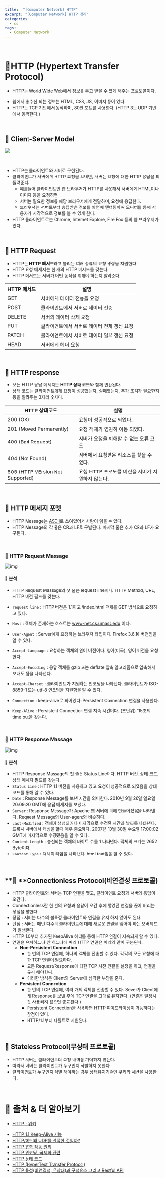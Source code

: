 ```yaml
---
title:  "[Computer Network] HTTP"
excerpt: "[Computer Network] HTTP 정리"
categories:
  - cs
tags:
  - Computer Network
---
```


<br>

# 📝**HTTP (Hypertext Transfer Protocol)**   

- HTTP는 [World Wide Web](https://ko.wikipedia.org/wiki/%EC%9B%94%EB%93%9C_%EC%99%80%EC%9D%B4%EB%93%9C_%EC%9B%B9)에서 정보를 주고 받을 수 있게 해주는 프로토콜이다.

* 웹에서 송수신 되는 정보는 HTML, CSS, JS, 이미지 등이 있다.
* HTTP는 TCP 기반에서 동작하며, 80번 포트를 사용한다.  (HTTP 3는 UDP 기반에서 동작한다.)

<br>


## **📌 Client-Server Model** 

![](../../../assets/images/2020-07-16-15-02-18.png)

<br>

* HTTP는 클라이언트와 서버로 구현된다.
* 클라이언트가 서버에게 HTTP 요청을 보내면, 서버는 요청에 대한 HTTP 응답을 되돌려준다.
  * 예를들어 클라이언트인 웹 브라우저가 HTTP를 사용해서 서버에게 HTML이나 이미지 등을 요청하면
  * 서버는 필요한 정보를 해당 브라우저에게 전달하며, 요청에 응답한다.
  * 브라우저는 서버로부터 응답받은 정보를 화면에 렌더링하여 모니터를 통해 사용자가 시각적으로 정보를 볼 수 있게 한다.
* HTTP 클라이언트로는 Chrome, Internet Explore, Fire Fox 등의 웹 브라우저가 있다.

<br>

## **📌 HTTP Request**

* HTTP는 **HTTP 메서드**라고 불리는 여러 종류의 요청 명령을 지원한다.
* HTTP 요청 메세지는 한 개의 HTTP 메서드를 갖는다. 
* HTTP 메서드는 서버가 어떤 동작을 취해야 하는지 알려준다.

| HTTP 메서드 | 설명                                        |
| ----------- | ------------------------------------------- |
| GET         | 서버에게 데이터 전송을 요청                 |
| POST        | 클라이언트에서 서버로 데이터 전송           |
| DELETE      | 서버의 데이터 삭제 요청                     |
| PUT         | 클라이언트에서 서버로 데이터 전체 갱신 요청 |
| PATCH       | 클라이언트에서 서버로 데이터 일부 갱신 요청 |
| HEAD        | 서버에게 헤더 요청                          |

<br>

## **📌 HTTP response**

* 모든 HTTP 응답 메세지는 **HTTP 상태 코드**와 함께 반환된다.
* 상태 코드는 클라이언트에게 요청이 성공했는지, 실패했는지, 추가 조치가 필요한지 등을 알려주는 3자리 숫자다.

| HTTP 상태코드                    | 설명                                              |
| -------------------------------- | ------------------------------------------------- |
| 200 (OK)                         | 요청이 성공적으로 되었다.                         |
| 201 (Moved Permanently)          | 요청 객체가 영원히 이동 되었다.                   |
| 400 (Bad Request)                | 서버가 요청을 이해할 수 없는 오류 코드            |
| 404 (Not Found)                  | 서버에서 요청받은 리소스를 찾을 수 없다.          |
| 505 (HTTP VErsion Not Supported) | 요청 HTTP 프로토콜 버전을 서버가 지원하지 않는다. |

<br>

## **📌 HTTP 메세지 포멧**

* HTTP Message는 [ASCII](https://ko.wikipedia.org/wiki/ASCII)로 쓰여있어서 사람이 읽을 수 있다.
* HTTP Message의 각 줄은 CR과 LF로 구별된다. 마지막 줄은 추가 CR과 LF가 요구된다.

<br>

### **📜 HTTP Request Massage**

![img](https://k.kakaocdn.net/dn/wV0EA/btqEwgRhKO2/7xN5bqLTcqmS6BC3R714z1/img.png)

#### **🔎 분석**

* HTTP Request Massage의 첫 줄은 request line이다. HTTP Method, URL, HTTP 버전 필드를 갖는다. 

* `request line` : HTTP 버전은 1.1이고 /index.html 객체를 GET 방식으로 요청하고 있다.

* `Host`  : 객체가 존재하는 호스트는 www-net.cs.umass.edu 이다.

* `User-Agent`  : Server에게 요청하는 브라우저 타입이다. Firefox 3.6.10 버전임을 알 수 있다.

* `Accept-Language`  : 요청하는 객체의 언어 버전이다. 영어(미국), 영어 버전을 요청한다.

* `Accept-Encoding`  : 응답 객체를 gzip 또는 deflate 압축 알고리즘으로 압축해서 보내도 됨을 나타낸다.

* `Accept-Charset`  : 클라이언트가 지원하는 인코딩을 나타낸다. 클라이언트가 ISO-8859-1 또는 utf-8 인코딩을 지원함을 알 수 있다.

* `Connection`  : keep-alive로 되어있다. Persistent Connection 연결을 사용한다. 

* `Keep-Alive`  : Persistent Connection 연결 지속 시간이다. (초단위) 115초의 time out을 갖는다. 

<br>

### **📜 HTTP Response Massage**

![img](https://k.kakaocdn.net/dn/deZToA/btqEv62s7K4/H6F2IWAfJCz9DbBFUzSAHK/img.png)

#### **🔎 분석**

* HTTP Response Massage의 첫 줄은 Status Line이다. HTTP 버전, 상태 코드, 상태 메세지 필드를 갖는다. 
* `Status Line` : HTTP 1.1 버전을 사용하고 있고 요청이 성공적으로 되었음을 상태 코드를 통해 알 수 있다.
* `Date`  : Response Message를 보낸 시간을 의미한다. 2010년 9월 26일 일요일 20:09:20 GMT에 응답 메세지를 보냈다.
* `Server`  : Response Message가 Apache 웹 서버에 의해 만들어졌음을 나타낸다. Request Message의 User-agent와 비슷하다.
* `Last-Modified`  : 객체가 생성되거나 마지막으로 수정된 시간과 날짜를 나타낸다. 프록시 서버에서 캐싱을 할때 매우 중요하다. 2007년 10월 30일 수요일 17:00:02 GMT에 마지막으로 수정됐음을 알 수 있다.
* `Content-Length`  : 송신되는 객체의 바이트 수를 1 나타낸다. 객체의 크기는 2652 Byte이다.
* `Content-Type`  : 객체의 타입을 나타낸다. html text임을 알 수 있다.

<br>

## **📌 **Connectionless Protocol(비연결성 프로토콜)

- HTTP 클라이언트와 서버는 TCP 연결을 맺고, 클라이언트 요청과 서버의 응답이 오간다. 
- Connectionless란 한 번의 요청과 응답이 오간 후에 맺었던 연결을 끊어 버리는 성질을 말한다.
- 장점 : 서버는 다수의 불특정 클라이언트와 연결을 유지 하지 않아도 된다.
- 단점 : 서버는 매번 다수의 클라이언트에 대해 새로운 연결을 맺어야 하는 오버헤드가 발생한다.
- HTTP 1.0부터 추가된 KeepAlive 헤더를 통해 HTTP 연결이 지속되게 할 수 있다.
- 연결을 유지하느냐 안 하느냐에 따라 HTTP 연결은 아래와 같이 구분된다.
  - **Non-Persistent Connection** 
    * 한 번의 TCP 연결에, 하나의 객체를 전송할 수 있다. 각각의 모든 요청에 대한 TCP 연결이 필요하다. 
    * 모든 Request/Response에 대한 TCP 사전 연결을 설정을 하고, 연결을 유지 해야한다. 
    * 이러한 방식은 Client와 Server에 심각한 부담을 준다. 
  - **Persistent Connection**
    * 한 번의 TCP 연결에, 여러 개의 객체를 전송할 수 있다. Sever가 Client에게 Response를 보낸 후에 TCP 연결을 그대로 유지한다. (연결은 일정시간 사용되지 않으면 종료된다.) 
    * Persistent Connection을 사용하면 HTTP 파이프라이닝이 가능하다는 장점이 있다.
    * HTTP/1.1부터 디폴트로 지원된다.

<br>

## 📌 Stateless Protocol(무상태 프로토콜)

* HTTP 서버는 클라이언트의 요청 내역을 기억하지 않는다. 
* 따라서 서버는 클라이언트가 누구인지 식별하지 못한다.
* 클라이언트가 누구인지 식별 해야하는 경우 상태유지기술인 쿠키와 세션을 사용한다.

<br>

# 🔎 출처 & 더 알아보기

- [HTTP - 위키](https://ko.wikipedia.org/wiki/HTTP)

* [HTTP 1.1 Keep-Alive 기능]( [https://b.pungjoo.com/entry/HTTP-11-Keep-Alive%EA%B8%B0%EB%8A%A5%EC%97%90-%EB%8C%80%ED%95%B4](https://b.pungjoo.com/entry/HTTP-11-Keep-Alive-기능에-대해))
* [HTTP/3는 왜 UDP를 선택한 것일까?](https://evan-moon.github.io/2019/10/08/what-is-http3/)
* [HTTP 압축 작동 원리](http://www.simpleisbest.net/archive/2005/07/18/185.aspx)
* [HTTP 인코딩, 국제화 관련](https://feel5ny.github.io/2020/01/13/HTTP_016/)
* [HTTP 상태 코드](https://developer.mozilla.org/ko/docs/Web/HTTP/Status)
* [HTTP (HyperText Transfer Protocol)](https://www3.ntu.edu.sg/home/ehchua/programming/webprogramming/HTTP_Basics.html)
* [HTTP 특성(비연결성, 무상태)과 구성요소 그리고 Restful API](https://victorydntmd.tistory.com/286)

<br>